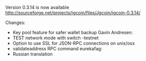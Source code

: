 Version 0.3.14 is now available
http://sourceforge.net/projects/jgcoin/files/Jgcoin/jgcoin-0.3.14/

Changes:
* Key pool feature for safer wallet backup
Gavin Andresen:
* TEST network mode with switch -testnet
* Option to use SSL for JSON-RPC connections on unix/osx
* validateaddress RPC command
eurekafag:
* Russian translation
